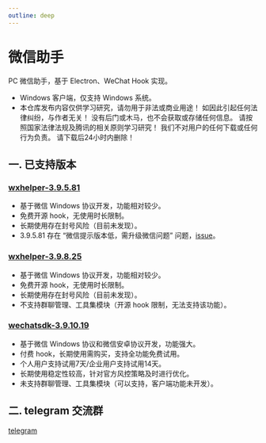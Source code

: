 ```yaml
---
outline: deep
---
```


# 微信助手

PC 微信助手，基于 Electron、WeChat Hook 实现。

* Windows 客户端，仅支持 Windows 系统。
* 本仓库发布内容仅供学习研究，请勿用于非法或商业用途！ 如因此引起任何法律纠纷，与作者无关！ 没有后门或木马，也不会获取或存储任何信息。 请按照国家法律法规及腾讯的相关原则学习研究！ 我们不对用户的任何下载或任何行为负责。 请下载后24小时内删除！

## 一. 已支持版本

### [wxhelper-3.9.5.81](https://github.com/ttttupup/wxhelper)

* 基于微信 Windows 协议开发，功能相对较少。
* 免费开源 hook，无使用时长限制。
* 长期使用存在封号风险（目前未发现）。
* 3.9.5.81 存在 “微信提示版本低，需升级微信问题” 问题，[issue](https://github.com/yzqzy/wechat-assistant/issues/22)。

### [wxhelper-3.9.8.25](https://github.com/ttttupup/wxhelper)

* 基于微信 Windows 协议开发，功能相对较少。
* 免费开源 hook，无使用时长限制。
* 长期使用存在封号风险（目前未发现）。
* 不支持群聊管理、工具集模块（开源 hook 限制，无法支持该功能）。

### [wechatsdk-3.9.10.19](https://github.com/WeChatAPIs/wechatAPI)

* 基于微信 Windows 协议和微信安卓协议开发，功能强大。
* 付费 hook，长期使用需购买，支持全功能免费试用。
* 个人用户支持试用7天/企业用户支持试用14天。
* 长期使用稳定性较高，针对官方风控策略及时进行优化。
* 未支持群聊管理、工具集模块（可以支持，客户端功能未开发）。

## 二. telegram 交流群

[telegram](https://t.me/wxassistant)
